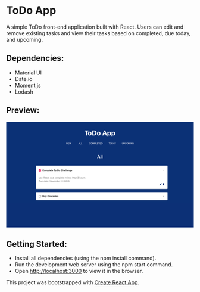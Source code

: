 # ToDo App

A simple ToDo front-end application built with React. Users can edit and remove existing tasks and view their tasks based on completed, due today, and upcoming.

## Dependencies:
 - Material UI
 - Date.io
 - Moment.js
 - Lodash
 
## Preview:
![screenshot](https://github.com/cindyhalim/todo-app/blob/master/assets/screenshot.png?raw=true)

## Getting Started:
- Install all dependencies (using the npm install command).
- Run the development web server using the npm start command.
- Open [http://localhost:3000](http://localhost:3000) to view it in the browser.

This project was bootstrapped with [Create React App](https://github.com/facebook/create-react-app).


